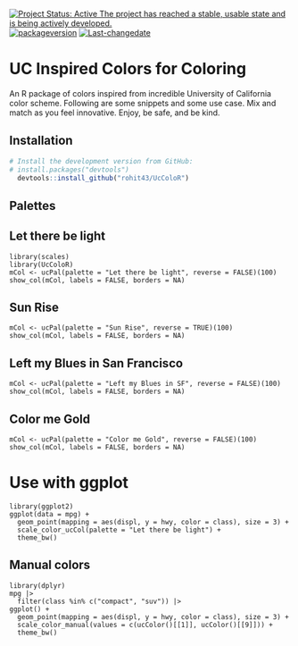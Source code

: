 [![Project Status: Active The project has reached a stable, usable state
and is being actively
developed.](https://www.repostatus.org/badges/latest/active.svg)](https://www.repostatus.org/#active)
[![packageversion](https://img.shields.io/badge/Package%20version-0.1.0-orange.svg?style=flat-square)](commits/develop)
[![Last-changedate](https://img.shields.io/badge/last%20change-2023--02--04-yellowgreen.svg)](/commits/master)

# UC Inspired Colors for Coloring

An R package of colors inspired from incredible University of California color scheme. Following are some snippets and some use case. Mix and match as you feel innovative. Enjoy, be safe, and be kind. 

## Installation

``` r
# Install the development version from GitHub:
# install.packages("devtools")
  devtools::install_github("rohit43/UcColoR")
```

## Palettes

## Let there be light
```{r}
library(scales)
library(UcColoR)
mCol <- ucPal(palette = "Let there be light", reverse = FALSE)(100)
show_col(mCol, labels = FALSE, borders = NA)
```

## Sun Rise
```{r}
mCol <- ucPal(palette = "Sun Rise", reverse = TRUE)(100)
show_col(mCol, labels = FALSE, borders = NA)
```

## Left my Blues in San Francisco
```{r}
mCol <- ucPal(palette = "Left my Blues in SF", reverse = FALSE)(100)
show_col(mCol, labels = FALSE, borders = NA)
```

## Color me Gold
```{r}
mCol <- ucPal(palette = "Color me Gold", reverse = FALSE)(100)
show_col(mCol, labels = FALSE, borders = NA)
```

# Use with ggplot
```{r}
library(ggplot2)
ggplot(data = mpg) +
  geom_point(mapping = aes(displ, y = hwy, color = class), size = 3) +
  scale_color_ucCol(palette = "Let there be light") +
  theme_bw()
```

## Manual colors
```{r, message=FALSE}
library(dplyr)
mpg |>
  filter(class %in% c("compact", "suv")) |>
ggplot() +
  geom_point(mapping = aes(displ, y = hwy, color = class), size = 3) +
  scale_color_manual(values = c(ucColor()[[1]], ucColor()[[9]])) +
  theme_bw()
```

